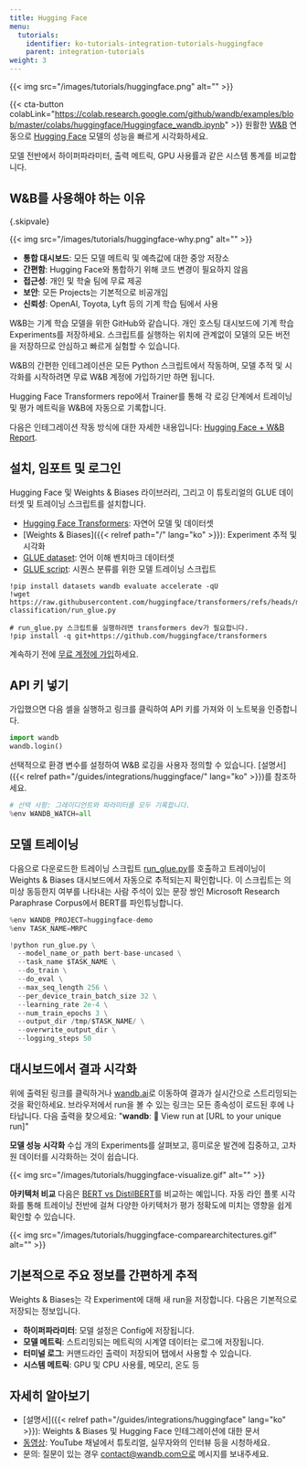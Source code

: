 ```yaml
---
title: Hugging Face
menu:
  tutorials:
    identifier: ko-tutorials-integration-tutorials-huggingface
    parent: integration-tutorials
weight: 3
---
```


{{< img src="/images/tutorials/huggingface.png" alt="" >}}

{{< cta-button colabLink="https://colab.research.google.com/github/wandb/examples/blob/master/colabs/huggingface/Huggingface_wandb.ipynb" >}}
원활한 [W&B](https://wandb.ai/site) 연동으로 [Hugging Face](https://github.com/huggingface/transformers) 모델의 성능을 빠르게 시각화하세요.

모델 전반에서 하이퍼파라미터, 출력 메트릭, GPU 사용률과 같은 시스템 통계를 비교합니다.

## W&B를 사용해야 하는 이유
{.skipvale}

{{< img src="/images/tutorials/huggingface-why.png" alt="" >}}

- **통합 대시보드**: 모든 모델 메트릭 및 예측값에 대한 중앙 저장소
- **간편함**: Hugging Face와 통합하기 위해 코드 변경이 필요하지 않음
- **접근성**: 개인 및 학술 팀에 무료 제공
- **보안**: 모든 Projects는 기본적으로 비공개임
- **신뢰성**: OpenAI, Toyota, Lyft 등의 기계 학습 팀에서 사용

W&B는 기계 학습 모델을 위한 GitHub와 같습니다. 개인 호스팅 대시보드에 기계 학습 Experiments를 저장하세요. 스크립트를 실행하는 위치에 관계없이 모델의 모든 버전을 저장하므로 안심하고 빠르게 실험할 수 있습니다.

W&B의 간편한 인테그레이션은 모든 Python 스크립트에서 작동하며, 모델 추적 및 시각화를 시작하려면 무료 W&B 계정에 가입하기만 하면 됩니다.

Hugging Face Transformers repo에서 Trainer를 통해 각 로깅 단계에서 트레이닝 및 평가 메트릭을 W&B에 자동으로 기록합니다.

다음은 인테그레이션 작동 방식에 대한 자세한 내용입니다: [Hugging Face + W&B Report](https://app.wandb.ai/jxmorris12/huggingface-demo/reports/Train-a-model-with-Hugging-Face-and-Weights-%26-Biases--VmlldzoxMDE2MTU).

## 설치, 임포트 및 로그인

Hugging Face 및 Weights & Biases 라이브러리, 그리고 이 튜토리얼의 GLUE 데이터셋 및 트레이닝 스크립트를 설치합니다.
- [Hugging Face Transformers](https://github.com/huggingface/transformers): 자연어 모델 및 데이터셋
- [Weights & Biases]({{< relref path="/" lang="ko" >}}): Experiment 추적 및 시각화
- [GLUE dataset](https://gluebenchmark.com/): 언어 이해 벤치마크 데이터셋
- [GLUE script](https://raw.githubusercontent.com/huggingface/transformers/refs/heads/main/examples/pytorch/text-classification/run_glue.py): 시퀀스 분류를 위한 모델 트레이닝 스크립트

```notebook
!pip install datasets wandb evaluate accelerate -qU
!wget https://raw.githubusercontent.com/huggingface/transformers/refs/heads/main/examples/pytorch/text-classification/run_glue.py
```

```notebook
# run_glue.py 스크립트를 실행하려면 transformers dev가 필요합니다.
!pip install -q git+https://github.com/huggingface/transformers
```

계속하기 전에 [무료 계정에 가입](https://app.wandb.ai/login?signup=true)하세요.

## API 키 넣기

가입했으면 다음 셀을 실행하고 링크를 클릭하여 API 키를 가져와 이 노트북을 인증합니다.

```python
import wandb
wandb.login()
```

선택적으로 환경 변수를 설정하여 W&B 로깅을 사용자 정의할 수 있습니다. [설명서]({{< relref path="/guides/integrations/huggingface/" lang="ko" >}})를 참조하세요.

```python
# 선택 사항: 그레이디언트와 파라미터를 모두 기록합니다.
%env WANDB_WATCH=all
```

## 모델 트레이닝
다음으로 다운로드한 트레이닝 스크립트 [run_glue.py](https://huggingface.co/transformers/examples.html#glue)를 호출하고 트레이닝이 Weights & Biases 대시보드에서 자동으로 추적되는지 확인합니다. 이 스크립트는 의미상 동등한지 여부를 나타내는 사람 주석이 있는 문장 쌍인 Microsoft Research Paraphrase Corpus에서 BERT를 파인튜닝합니다.

```python
%env WANDB_PROJECT=huggingface-demo
%env TASK_NAME=MRPC

!python run_glue.py \
  --model_name_or_path bert-base-uncased \
  --task_name $TASK_NAME \
  --do_train \
  --do_eval \
  --max_seq_length 256 \
  --per_device_train_batch_size 32 \
  --learning_rate 2e-4 \
  --num_train_epochs 3 \
  --output_dir /tmp/$TASK_NAME/ \
  --overwrite_output_dir \
  --logging_steps 50
```

## 대시보드에서 결과 시각화
위에 출력된 링크를 클릭하거나 [wandb.ai](https://app.wandb.ai)로 이동하여 결과가 실시간으로 스트리밍되는 것을 확인하세요. 브라우저에서 run을 볼 수 있는 링크는 모든 종속성이 로드된 후에 나타납니다. 다음 출력을 찾으세요: "**wandb**: 🚀 View run at [URL to your unique run]"

**모델 성능 시각화**
수십 개의 Experiments를 살펴보고, 흥미로운 발견에 집중하고, 고차원 데이터를 시각화하는 것이 쉽습니다.

{{< img src="/images/tutorials/huggingface-visualize.gif" alt="" >}}

**아키텍처 비교**
다음은 [BERT vs DistilBERT](https://app.wandb.ai/jack-morris/david-vs-goliath/reports/Does-model-size-matter%3F-Comparing-BERT-and-DistilBERT-using-Sweeps--VmlldzoxMDUxNzU)를 비교하는 예입니다. 자동 라인 플롯 시각화를 통해 트레이닝 전반에 걸쳐 다양한 아키텍처가 평가 정확도에 미치는 영향을 쉽게 확인할 수 있습니다.

{{< img src="/images/tutorials/huggingface-comparearchitectures.gif" alt="" >}}

## 기본적으로 주요 정보를 간편하게 추적
Weights & Biases는 각 Experiment에 대해 새 run을 저장합니다. 다음은 기본적으로 저장되는 정보입니다.
- **하이퍼파라미터**: 모델 설정은 Config에 저장됩니다.
- **모델 메트릭**: 스트리밍되는 메트릭의 시계열 데이터는 로그에 저장됩니다.
- **터미널 로그**: 커맨드라인 출력이 저장되어 탭에서 사용할 수 있습니다.
- **시스템 메트릭**: GPU 및 CPU 사용률, 메모리, 온도 등

## 자세히 알아보기
- [설명서]({{< relref path="/guides/integrations/huggingface" lang="ko" >}}): Weights & Biases 및 Hugging Face 인테그레이션에 대한 문서
- [동영상](http://wandb.me/youtube): YouTube 채널에서 튜토리얼, 실무자와의 인터뷰 등을 시청하세요.
- 문의: 질문이 있는 경우 contact@wandb.com으로 메시지를 보내주세요.
